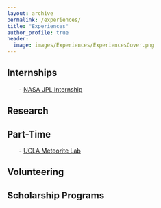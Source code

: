 ```yaml
---
layout: archive
permalink: /experiences/
title: "Experiences"
author_profile: true
header:
  image: images/Experiences/ExperiencesCover.png
---
```


## Internships
&nbsp;&nbsp;&nbsp;&nbsp;&nbsp;&nbsp; - [NASA JPL Internship](/2016-06-20-JPL-Internship.html)
## Research

## Part-Time
&nbsp;&nbsp;&nbsp;&nbsp;&nbsp;&nbsp; - [UCLA Meteorite Lab](UCLA-Meteorite-Lab)

## Volunteering

## Scholarship Programs
